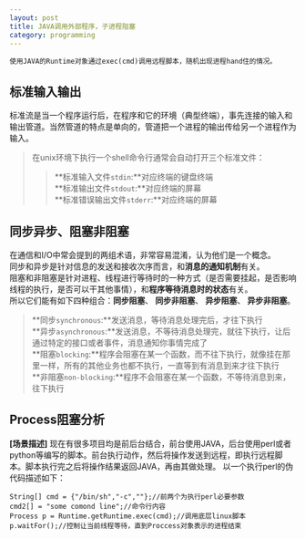 ```yaml
---
layout: post
title: JAVA调用外部程序，子进程阻塞
category: programming
---  
```

    使用JAVA的Runtime对象通过exec(cmd)调用远程脚本，随机出现进程hand住的情况。

标准输入输出
--------------
标准流是当一个程序运行后，在程序和它的环境（典型终端），事先连接的输入和输出管道。当然管道的特点是单向的，管道把一个进程的输出传给另一个进程作为输入。
> 在unix环境下执行一个shell命令行通常会自动打开三个标准文件：  
>> **标准输入文件```stdin```:**对应终端的键盘终端     
>> **标准输出文件```stdout```:**对应终端的屏幕     
>> **标准错误输出文件```stderr```:**对应终端的屏幕    



同步异步、阻塞非阻塞
--------------
在通信和I/O中常会提到的两组术语，非常容易混淆，认为他们是一个概念。  
同步和异步是针对信息的发送和接收次序而言，和**消息的通知机制**有关。  
阻塞和非阻塞是针对进程、线程进行等待时的一种方式（是否需要挂起，是否影响线程的执行，是否可以干其他事情），和**程序等待消息时的状态**有关。  
所以它们能有如下四种组合：**同步阻塞**、 **同步非阻塞**、 **异步阻塞**、 **异步非阻塞**。  
> **同步```synchronous```:**发送消息，等待消息处理完后，才往下执行     
> **异步```asynchronous```:**发送消息，不等待消息处理完，就往下执行，让后通过特定的接口或者事件，消息通知你事情完成了  
> **阻塞```blocking```:**程序会阻塞在某一个函数，而不往下执行，就像挂在那里一样，所有的其他业务也都不执行，一直等到有消息到来才往下执行    
> **非阻塞```non-blocking```:**程序不会阻塞在某一个函数，不等待消息到来，往下执行

Process阻塞分析
--------------
**[场景描述]**  现在有很多项目均是前后台结合，前台使用JAVA，后台使用perl或者python等编写的脚本。前台执行动作，然后将操作发送到远程，即执行远程脚本。脚本执行完之后将操作结果返回JAVA，再由其做处理。
以一个执行perl的伪代码描述如下：
    
    String[] cmd = {"/bin/sh","-c",""};//前两个为执行perl必要参数
    cmd2[] = "some comond line";//命令行内容
    Process p = Runtime.getRuntime.exec(cmd);//调用底层linux脚本
    p.waitFor();//控制让当前线程等待，直到Proccess对象表示的进程结束
    
